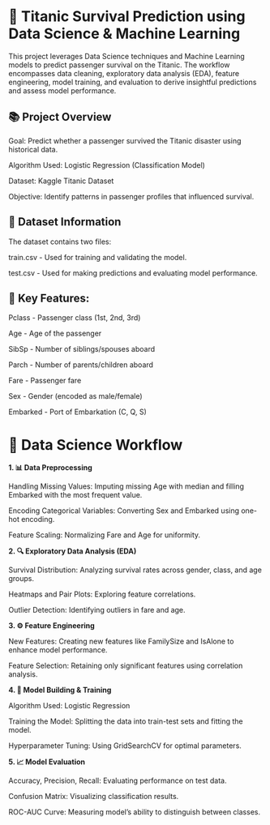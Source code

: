 # **🚢 Titanic Survival Prediction using Data Science & Machine Learning**
 
This project leverages Data Science techniques and Machine Learning models to predict passenger survival on the Titanic. The workflow encompasses data cleaning, exploratory data analysis (EDA), feature engineering, model training, and evaluation to derive insightful predictions and assess model performance.

## **📚 Project Overview**
Goal: Predict whether a passenger survived the Titanic disaster using historical data.

Algorithm Used: Logistic Regression (Classification Model)

Dataset: Kaggle Titanic Dataset

Objective: Identify patterns in passenger profiles that influenced survival.

## **🔎 Dataset Information**
The dataset contains two files:

train.csv - Used for training and validating the model.

test.csv - Used for making predictions and evaluating model performance.

## **🎯 Key Features:**
Pclass - Passenger class (1st, 2nd, 3rd)

Age - Age of the passenger

SibSp - Number of siblings/spouses aboard

Parch - Number of parents/children aboard

Fare - Passenger fare

Sex - Gender (encoded as male/female)

Embarked - Port of Embarkation (C, Q, S)

# **🧠 Data Science Workflow**
 **1. 📊 Data Preprocessing**
 
Handling Missing Values: Imputing missing Age with median and filling Embarked with the most frequent value.

Encoding Categorical Variables: Converting Sex and Embarked using one-hot encoding.

Feature Scaling: Normalizing Fare and Age for uniformity.

**2. 🔍 Exploratory Data Analysis (EDA)**

Survival Distribution: Analyzing survival rates across gender, class, and age groups.

Heatmaps and Pair Plots: Exploring feature correlations.

Outlier Detection: Identifying outliers in fare and age.

**3. ⚙️ Feature Engineering**

New Features: Creating new features like FamilySize and IsAlone to enhance model performance.

Feature Selection: Retaining only significant features using correlation analysis.

**4. 🤖 Model Building & Training**

Algorithm Used: Logistic Regression

Training the Model: Splitting the data into train-test sets and fitting the model.

Hyperparameter Tuning: Using GridSearchCV for optimal parameters.

**5. 📈 Model Evaluation**

Accuracy, Precision, Recall: Evaluating performance on test data.

Confusion Matrix: Visualizing classification results.

ROC-AUC Curve: Measuring model’s ability to distinguish between classes.

